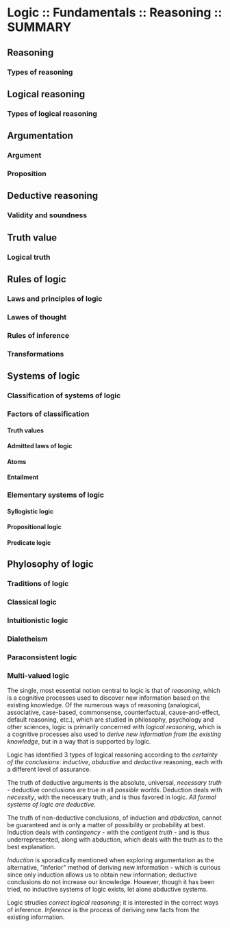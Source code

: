 # Logic :: Fundamentals :: Reasoning :: SUMMARY

## Reasoning
### Types of reasoning

## Logical reasoning
### Types of logical reasoning

## Argumentation
### Argument
### Proposition

## Deductive reasoning
### Validity and soundness

## Truth value
### Logical truth

## Rules of logic
### Laws and principles of logic
### Lawes of thought
### Rules of inference
### Transformations

## Systems of logic
### Classification of systems of logic
### Factors of classification
#### Truth values
#### Admitted laws of logic
#### Atoms
#### Entailment
### Elementary systems of logic
#### Syllogistic logic
#### Propositional logic
#### Predicate logic

## Phylosophy of logic
### Traditions of logic
### Classical logic
### Intuitionistic logic
### Dialetheism
### Paraconsistent logic
### Multi-valued logic


The single, most essential notion central to logic is that of *reasoning*, which is a cognitive processes used to discover new information based on the existing knowledge. Of the numerous ways of reasoning (analogical, associative, case-based, commonsense, counterfactual, cause-and-effect, default reasoning, etc.), which are studied in philosophy, psychology and other sciences, logic is primarily concerned with *logical reasoning*, which is a cognitive processes also used to *derive new information from the existing knowledge*, but in a way that is supported by logic.

Logic has identified 3 types of logical reasoning according to the *certainty of the conclusions*: *inductive*, *abductive* and *deductive* reasoning, each with a different level of assurance.

The truth of deductive arguments is the absolute, universal, *necessary truth* - deductive conclusions are true in all *possible worlds*. Deduction deals with *necessity*, with the necessary truth, and is thus favored in logic. *All formal systems of logic are deductive*.

The truth of non-deductive conclusions, of induction and *abduction*, cannot be guaranteed and is only a matter of possibility or probability at best. Induction deals with *contingency* - with the *contigent truth* - and is thus underrepresented, along with abduction, which deals with the truth as to the best explanation.

*Induction* is sporadically mentioned when exploring argumentation as the alternative, "inferior" method of deriving new information - which is curious since only induction allows us to obtain new information; deductive conclusions do not increase our knowledge. However, though it has been tried, no inductive systems of logic exists, let alone abductive systems.

Logic strudies *correct logical reasoning*; it is interested in the correct ways of inference. *Inference* is the process of deriving new facts from the existing information.
